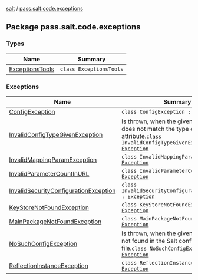 [salt](../index.md) / [pass.salt.code.exceptions](./index.md)

## Package pass.salt.code.exceptions

### Types

| Name | Summary |
|---|---|
| [ExceptionsTools](-exceptions-tools/index.md) | `class ExceptionsTools` |

### Exceptions

| Name | Summary |
|---|---|
| [ConfigException](-config-exception/index.md) | `class ConfigException : `[`Exception`](https://docs.oracle.com/javase/6/docs/api/java/lang/Exception.html) |
| [InvalidConfigTypeGivenException](-invalid-config-type-given-exception/index.md) | Is thrown, when the given attribute type does not match the type of the found attribute.`class InvalidConfigTypeGivenException : `[`Exception`](https://docs.oracle.com/javase/6/docs/api/java/lang/Exception.html) |
| [InvalidMappingParamException](-invalid-mapping-param-exception/index.md) | `class InvalidMappingParamException : `[`Exception`](https://docs.oracle.com/javase/6/docs/api/java/lang/Exception.html) |
| [InvalidParameterCountInURL](-invalid-parameter-count-in-u-r-l/index.md) | `class InvalidParameterCountInURL : `[`Exception`](https://docs.oracle.com/javase/6/docs/api/java/lang/Exception.html) |
| [InvalidSecurityConfigurationException](-invalid-security-configuration-exception/index.md) | `class InvalidSecurityConfigurationException : `[`Exception`](https://docs.oracle.com/javase/6/docs/api/java/lang/Exception.html) |
| [KeyStoreNotFoundException](-key-store-not-found-exception/index.md) | `class KeyStoreNotFoundException : `[`Exception`](https://docs.oracle.com/javase/6/docs/api/java/lang/Exception.html) |
| [MainPackageNotFoundException](-main-package-not-found-exception/index.md) | `class MainPackageNotFoundException : `[`Exception`](https://docs.oracle.com/javase/6/docs/api/java/lang/Exception.html) |
| [NoSuchConfigException](-no-such-config-exception/index.md) | Is thrown, when the given attribute is not found in the Salt configuration file.`class NoSuchConfigException : `[`Exception`](https://docs.oracle.com/javase/6/docs/api/java/lang/Exception.html) |
| [ReflectionInstanceException](-reflection-instance-exception/index.md) | `class ReflectionInstanceException : `[`Exception`](https://docs.oracle.com/javase/6/docs/api/java/lang/Exception.html) |
